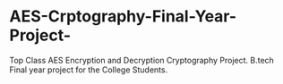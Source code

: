 # AES-Crptography-Final-Year-Project-
Top Class AES Encryption and Decryption Cryptography Project. B.tech Final year project for the College Students.  

